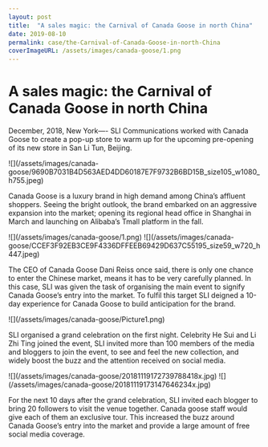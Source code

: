 ```yaml
---
layout: post
title:  "A sales magic: the Carnival of Canada Goose in north China"
date: 2019-08-10
permalink: case/the-Carnival-of-Canada-Goose-in-north-China
coverImageURL: /assets/images/canada-goose/1.png
---
```

<h1>A sales magic: the Carnival of Canada Goose in north China</h1>
<p>
December, 2018, New York—- SLI Communications worked with Canada Goose to create a pop-up store to warm up for the upcoming pre-opening of its new store in San Li Tun, Beijing.
</p>
![](/assets/images/canada-goose/9690B7031B4D563AED4DD60187E7F9732B6BD15B_size105_w1080_h755.jpeg)
<p>
Canada Goose is a luxury brand in high demand among China’s affluent shoppers. Seeing the bright outlook, the brand embarked on an aggressive expansion into the market; opening its regional head office in Shanghai in March and launching on Alibaba’s Tmall platform in the fall.
</p>
![](/assets/images/canada-goose/1.png)
![](/assets/images/canada-goose/CCEF3F92EB3CE9F4336DFFEEB69429D637C55195_size59_w720_h447.jpeg)
<p>
The CEO of Canada Goose Dani Reiss once said, there is only one chance to enter the Chinese market, means it has to be very carefully planned. In this case, SLI was given the task of organising the main event to signify Canada Goose’s entry into the market. To fulfil this target SLI deigned a 10-day experience for Canada Goose to build anticipation for the brand.
</p>
![](/assets/images/canada-goose/Picture1.png)
<p>
SLI organised a grand celebration on the first night. Celebrity He Sui and Li Zhi Ting joined the event, SLI invited more than 100 members of the media and bloggers to join the event, to see and feel the new collection, and widely boost the buzz and the attention received on social media.
</p>
![](/assets/images/canada-goose/20181119172739788418x.jpg)
![](/assets/images/canada-goose/20181119173147646234x.jpg)
<p>
For the next 10 days after the grand celebration, SLI invited each blogger to bring 20 followers to visit the venue together. Canada goose staff would give each of them an exclusive tour. This increased the buzz around Canada Goose’s entry into the market and provide a large amount of free social media coverage.
</p>

